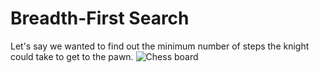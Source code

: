 # Breadth-First Search
Let's say we wanted to find out the minimum number of steps the knight could take to get to the pawn. ![Chess board](https://i.imgur.com/8bBKZAz.png)
